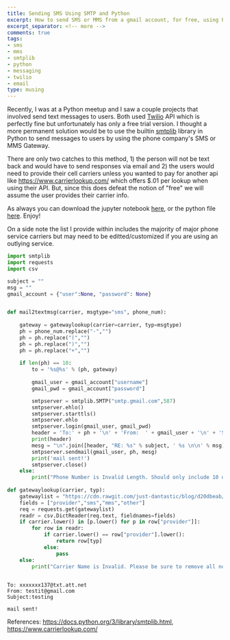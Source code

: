 ```yaml
---
title: Sending SMS Using SMTP and Python
excerpt: How to send SMS or MMS from a gmail account, for free, using Python and smtplib.
excerpt_separator: <!-- more -->
comments: true
tags: 
- sms 
- mms 
- smtplib 
- python 
- messaging 
- twilio
- email
type: musing
---
```


<!-- more -->
Recently, I was at a Python meetup and I saw a couple projects that involved send text messages to users. Both used <a href="https://www.twilio.com/">Twilio</a> API which is perfectly fine but unfortunately has only a free trial version. I thought a more permanent solution would be to use the builtin <a href="https://docs.python.org/3/library/smtplib.html">smtplib</a> library in Python to send messages to users by using the phone company's SMS or MMS Gateway.

There are only two catches to this method, 1) the person will not be text back and would have to send responses via email and 2) the users would need to provide their cell carriers unless you wanted to pay for another api like <a href="https://www.carrierlookup.com/">https://www.carrierlookup.com/</a> which offers $.01 per lookup when using their API. But, since this does defeat the notion of "free" we will assume the user provides their carrier info.

As always you can download the jupyter notebook <a href="https://github.com/just-dantastic/blog/blob/master/code/Send-SMS-Using-SMTP-and-Python.ipynb">here</a>, or the python file <a href="https://www.github.com/just-dantastic/blog/blob/master/code/Send-SMS-Using-SMTP-and-Python.py">here</a>. Enjoy!

On a side note the list I provide within includes the majority of major phone service carriers but may need to be editted/customized if you are using an outlying service.

```python
import smtplib
import requests
import csv

subject = ""
msg = ""
gmail_account = {"user":None, "password": None}


def mail2textmsg(carrier, msgtype="sms", phone_num):
    
    gateway = gatewaylookup(carrier=carrier, typ=msgtype)
    ph = phone_num.replace("-","")
    ph = ph.replace("(","")
    ph = ph.replace(")","")
    ph = ph.replace("+","")
    
    if len(ph) == 10:
        to = '%s@%s' % (ph, gateway)
    
        gmail_user = gmail_account["username"]
        gmail_pwd = gmail_account["password"]

        smtpserver = smtplib.SMTP("smtp.gmail.com",587)
        smtpserver.ehlo()
        smtpserver.starttls()
        smtpserver.ehlo
        smtpserver.login(gmail_user, gmail_pwd)
        header = 'To:' + ph + '\n' + 'From:  ' + gmail_user + '\n' + 'Subject:%s \n'
        print(header)
        mesg = "\n".join([header, "RE: %s" % subject, ' %s \n\n' % msg])
        smtpserver.sendmail(gmail_user, ph, mesg)
        print('mail sent!')
        smtpserver.close()
    else:
        print("Phone Number is Invalid Length. Should only include 10 digits.")
        
def gatewaylookup(carrier, typ):
    gatewaylist = "https://cdn.rawgit.com/just-dantastic/blog/d20dbeab/data/textmsg_carriers.ls"
    fields = ["provider","sms","mms","other"]
    req = requests.get(gatewaylist)
    readr = csv.DictReader(req.text, fieldnames=fields)
    if carrier.lower() in [p.lower() for p in row["provider"]]:
        for row in readr:
            if carrier.lower() == row["provider"].lower():
                return row[typ]
            else:
                pass
    else:
        print("Carrier Name is Invalid. Please be sure to remove all not alphanumeric characters.")
    
```

    To: xxxxxxx137@txt.att.net
    From: testit@gmail.com
    Subject:testing 
    
    mail sent!

References: https://docs.python.org/3/library/smtplib.html, https://www.carrierlookup.com/
